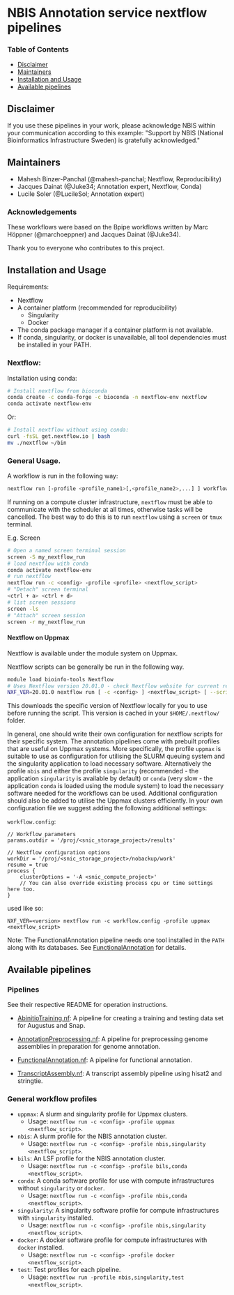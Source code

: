 # NBIS Annotation service nextflow pipelines

### Table of Contents

* [Disclaimer](#disclaimer)
* [Maintainers](#maintainers)
* [Installation and Usage](#installation-and-usage)
* [Available pipelines](#available-pipelines)

## Disclaimer

If you use these pipelines in your work, please acknowledge NBIS within your communication according to this example: "Support by NBIS (National Bioinformatics Infrastructure Sweden) is gratefully acknowledged."

## Maintainers

* Mahesh Binzer-Panchal (\@mahesh-panchal; Nextflow, Reproducibility)
* Jacques Dainat (\@Juke34; Annotation expert, Nextflow, Conda)
* Lucile Soler (\@LucileSol; Annotation expert)

### Acknowledgements

These workflows were based on the Bpipe workflows written by
Marc Höppner (\@marchoeppner) and Jacques Dainat (\@Juke34).

Thank you to everyone who contributes to this project.

## Installation and Usage

Requirements:

* Nextflow
* A container platform (recommended for reproducibility)
    * Singularity
    * Docker
* The conda package manager if a container platform is not available.
* If conda, singularity, or docker is unavailable, all tool dependencies
must be installed in your PATH.

### Nextflow:

Installation using conda:

```bash
# Install nextflow from bioconda
conda create -c conda-forge -c bioconda -n nextflow-env nextflow
conda activate nextflow-env
```

Or:

```bash
# Install nextflow without using conda:
curl -fsSL get.nextflow.io | bash
mv ./nextflow ~/bin
```

### General Usage.

A workflow is run in the following way:
```bash
nextflow run [-profile <profile_name1>[,<profile_name2>,...] ] workflow.nf [--workflow_parameters]
```

If running on a compute cluster infrastructure, `nextflow` must be able to communicate
with the scheduler at all times, otherwise tasks will be cancelled.
The best way to do this is to run `nextflow` using a `screen` or `tmux`
terminal.

E.g. Screen
```bash
# Open a named screen terminal session
screen -S my_nextflow_run
# load nextflow with conda
conda activate nextflow-env
# run nextflow
nextflow run -c <config> -profile <profile> <nextflow_script>
# "Detach" screen terminal
<ctrl + a> <ctrl + d>
# list screen sessions
screen -ls
# "Attach" screen session
screen -r my_nextflow_run
```

#### Nextflow on Uppmax

Nextflow is available under the module system on Uppmax.

Nextflow scripts can be generally be run in the following way.

```bash
module load bioinfo-tools Nextflow
# Uses Nextflow version 20.01.0 - check Nextflow website for current release version
NXF_VER=20.01.0 nextflow run [ -c <config> ] <nextflow_script> [ --script_parameters ]
```

This downloads the specific version of Nextflow locally for you to use before running the script. This version is cached in your `$HOME/.nextflow/` folder.

In general, one should write their own configuration for nextflow scripts for their specific system.
The annotation pipelines come with prebuilt profiles that are useful on Uppmax systems. More specifically,
the profile `uppmax` is suitable to use as configuration for utilising the SLURM queuing system and the
singularity application to load necessary software. Alternatively the profile `nbis` and either
the profile `singularity` (recommended - the application `singularity` is available by default) or
`conda` (very slow - the application `conda` is loaded using the module system) to load the necessary
software needed for the workflows can be used. Additional configuration should also be added to utilise the Uppmax
clusters efficiently. In your own configuration file we suggest adding the following additional settings:

`workflow.config`:
```
// Workflow parameters
params.outdir = '/proj/<snic_storage_project>/results'

// Nextflow configuration options
workDir = '/proj/<snic_storage_project>/nobackup/work'
resume = true
process {
    clusterOptions = '-A <snic_compute_project>'
    // You can also override existing process cpu or time settings here too.
}
```
used like so:
```
NXF_VER=<version> nextflow run -c workflow.config -profile uppmax <nextflow_script>
```

Note: The FunctionalAnnotation pipeline needs one tool installed in the `PATH` along with its databases.
See [FunctionalAnnotation](./FunctionalAnnotation) for details.

## Available pipelines

### Pipelines

See their respective README for operation instructions.

* [AbinitioTraining.nf](./AbinitioTraining):
A pipeline for creating a training and testing data set for Augustus and Snap.

* [AnnotationPreprocessing.nf](AnnotationPreprocessing):
A pipeline for preprocessing genome assemblies in preparation for genome annotation.

* [FunctionalAnnotation.nf](./FunctionalAnnotation):
A pipeline for functional annotation.

* [TranscriptAssembly.nf](./TranscriptAssembly):
A transcript assembly pipeline using hisat2 and stringtie.

### General workflow profiles

* `uppmax`: A slurm and singularity profile for Uppmax clusters.
	- Usage: `nextflow run -c <config> -profile uppmax <nextflow_script>`.
* `nbis`: A slurm profile for the NBIS annotation cluster.
	- Usage: `nextflow run -c <config> -profile nbis,singularity <nextflow_script>`.
* `bils`: An LSF profile for the NBIS annotation cluster.
	- Usage: `nextflow run -c <config> -profile bils,conda <nextflow_script>`.
* `conda`: A conda software profile for use with compute infrastructures without `singularity` or `docker`.
	- Usage: `nextflow run -c <config> -profile nbis,conda <nextflow_script>`.
* `singularity`: A singularity software profile for compute infrastructures with `singularity` installed.
	- Usage: `nextflow run -c <config> -profile nbis,singularity <nextflow_script>`.
* `docker`: A docker software profile for compute infrastructures with `docker` installed.
	- Usage: `nextflow run -c <config> -profile docker <nextflow_script>`.
* `test`: Test profiles for each pipeline.
	- Usage: `nextflow run -profile nbis,singularity,test <nextflow_script>`.
